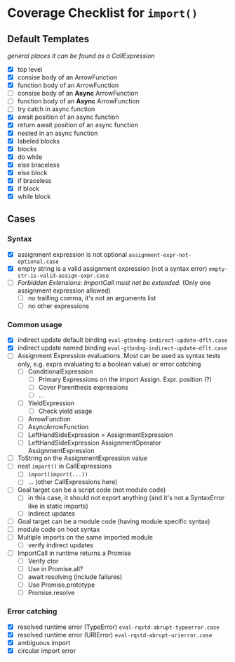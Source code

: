# Coverage Checklist for `import()`

## Default Templates

_general places it can be found as a CallExpression_

- [x] top level
- [x] consise body of an ArrowFunction
- [x] function body of an ArrowFunction
- [ ] consise body of an __Async__ ArrowFunction
- [ ] function body of an __Async__ ArrowFunction
- [ ] try catch in async function
- [x] await position of an async function
- [x] return await position of an async function
- [x] nested in an async function
- [x] labeled blocks
- [x] blocks
- [x] do while
- [x] else braceless
- [x] else block
- [x] if braceless
- [x] if block
- [x] while block

## Cases

### Syntax

- [x] assignment expression is not optional `assignment-expr-not-optional.case`
- [x] empty string is a valid assignment expression (not a syntax error) `empty-str-is-valid-assign-expr.case`
- [ ] _Forbidden Extensions: ImportCall must not be extended._ (Only one assignment expression allowed)
    - [ ] no trailling comma, it's not an arguments list
    - [ ] no other expressions

### Common usage

- [x] indirect update default binding `eval-gtbndng-indirect-update-dflt.case`
- [x] indirect update named binding `eval-gtbndng-indirect-update-dflt.case`
- [ ] Assignment Expression evaluations. Most can be used as syntax tests only, e.g. exprs evaluating to a boolean value) or error catching
    - [ ] ConditionalExpression
        - [ ] Primary Expressions on the import Assign. Expr. position (?)
        - [ ] Cover Parenthesis expressions
        - [ ] ...
    - [ ] YieldExpression
        - [ ] Check yield usage
    - [ ] ArrowFunction
    - [ ] AsyncArrowFunction
    - [ ] LeftHandSideExpression = AssignmentExpression
    - [ ] LeftHandSideExpression AssignmentOperator AssignmentExpression
- [ ] ToString on the AssignmentExpression value
- [ ] nest `import()` in CallExpressions
    - [ ] `import(import(...))`
    - [ ] ... (other CallExpressions here)
- [ ] Goal target can be a script code (not module code)
    - [ ] in this case, it should not export anything (and it's not a SyntaxError like in static imports)
    - [ ] indirect updates
- [ ] Goal target can be a module code (having module specific syntax)
- [ ] module code on host syntax
- [ ] Multiple imports on the same imported module
    - [ ] verify indirect updates
- [ ] ImportCall in runtime returns a Promise
    - [ ] Verify ctor
    - [ ] Use in Promise.all?
    - [ ] await resolving (include failures)
    - [ ] Use Promise.prototype
    - [ ] Promise.resolve

### Error catching

- [x] resolved runtime error (TypeError) `eval-rqstd-abrupt-typeerror.case`
- [x] resolved runtime error (URIError) `eval-rqstd-abrupt-urierror.case`
- [x] ambiguous import
- [x] circular import error
